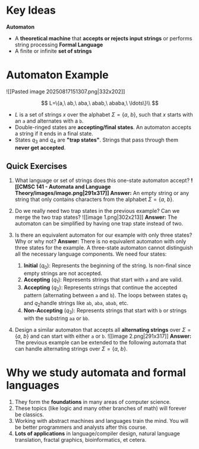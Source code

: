 # Key Ideas
**Automaton**
- A **theoretical machine** that **accepts or rejects input strings** or performs string processing
**Formal Language**
- A finite or infinite **set of strings**
# Automaton Example
![[Pasted image 20250817151307.png|332x202]]

$$
L=\{a,\ ab,\ aba,\ abab,\ ababa,\ \ldots\}\\
$$
- $L$ is a set of strings $x$ over the alphabet $\Sigma=\{a,\ b\}$, such that $x$ starts with an `a` and alternates with a `b`.
- Double-ringed states are **accepting/final states**. An automaton accepts a string if it ends in a final state.
- States $q_3$ and $q_4$ are **"trap states"**. Strings that pass through them **never get accepted**.
## Quick Exercises

1. What language or set of strings does this one-state automaton accept?
	**![[CMSC 141 - Automata and Language Theory/images/image.png|291x317]]
	Answer:** An empty string or any string that only contains characters from the alphabet $\Sigma = \{a,\ b\}$.

2. Do we really need two trap states in the previous example? Can we merge the two trap states?
	![[image 1.png|302x213]]
    **Answer:** The automaton can be simplified by having one trap state instead of two.

4. Is there an equivalent automaton for our example with only three states? Why or why not?
    **Answer:** There is no equivalent automaton with only three states for the example. A three-state automaton cannot distinguish all the necessary language components. We need four states:
    1. **Initial** ($q_0$): Represents the beginning of the string. Is non-final since empty strings are not accepted.
    2. **Accepting** ($q_1$): Represents strings that start with `a` and are valid.
    3. **Accepting** ($q_2$): Represents strings that continue the accepted pattern (alternating between `a` and `b`). The loops between states $q_1$ and $q_2$handle strings like `ab`, `aba`, `abab`, etc.
    4.  **Non-Accepting** ($q_3$): Represents strings that start with `b` or strings with the substring `aa` or `bb`.

5. Design a similar automaton that accepts all **alternating strings** over $\Sigma=\{a,\ b\}$ and can start with either `a` or `b`.
	![[image 2.png|291x317]]
	**Answer:** The previous example can be extended to the following automata that can handle alternating strings over $\Sigma=\{a,\ b\}$.
# Why we study automata and formal languages

1. They form the **foundations** in many areas of computer science.
2. These topics (like logic and many other branches of math) will forever be classics.
3. Working with abstract machines and languages train the mind. You will be better programmers and analysts after this course.
4. **Lots of applications** in language/compiler design, natural language translation, fractal graphics, bioinformatics, et cetera.

